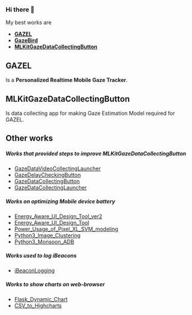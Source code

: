### Hi there 👋
My best works are<br>
* <a href="https://github.com/joonb14/GAZEL.git"><b>GAZEL</b></a>
* <a href="https://github.com/joonb14/GazeBird.git"><b>GazeBird</b></a>
* <a href="https://github.com/joonb14/MLKitGazeDataCollectingButton.git"><b>MLKitGazeDataCollectingButton</b></a>

## GAZEL
Is a <b>Personalized Realtime Mobile Gaze Tracker</b>.
## MLKitGazeDataCollectingButton
Is data collecting app for making Gaze Estimation Model required for GAZEL.
## Other works
##### Works that provided steps to improve MLKitGazeDataCollectingButton
* <a href="https://github.com/joonb14/GazeDataVideoCollectingLauncher">GazeDataVideoCollectingLauncher</a>
* <a href="https://github.com/joonb14/GazeDelayCheckingButton.git">GazeDelayCheckingButton</a>
* <a href="https://github.com/joonb14/GazeDataCollectingButton">GazeDataCollectingButton</a>
* <a href="https://github.com/joonb14/GazeDataCollectingLauncher">GazeDataCollectingLauncher</a>
##### Works on optimizing Mobile device battery
* <a href="https://github.com/joonb14/Energy_Aware_UI_Design_Tool_ver2">Energy_Aware_UI_Design_Tool_ver2</a>
* <a href="https://github.com/joonb14/Energy_Aware_UI_Design_Tool.git">Energy_Aware_UI_Design_Tool</a>
* <a href="https://github.com/joonb14/Power_Usage_of_Pixel_XL_SVM_modeling">Power_Usage_of_Pixel_XL_SVM_modeling</a>
* <a href="https://github.com/joonb14/Python3_Image_Clustering">Python3_Image_Clustering</a>
* <a href="https://github.com/joonb14/Python3_Monsoon_ADB">Python3_Monsoon_ADB</a>
##### Works used to log iBeacons
* <a href="https://github.com/joonb14/iBeaconLogging.git">iBeaconLogging</a>
##### Works to show charts on web-browser
* <a href="https://github.com/joonb14/Flask_Dynamic_Chart.git">Flask_Dynamic_Chart</a>
* <a href="https://github.com/joonb14/CSV_to_Highcharts.git">CSV_to_Highcharts</a>
